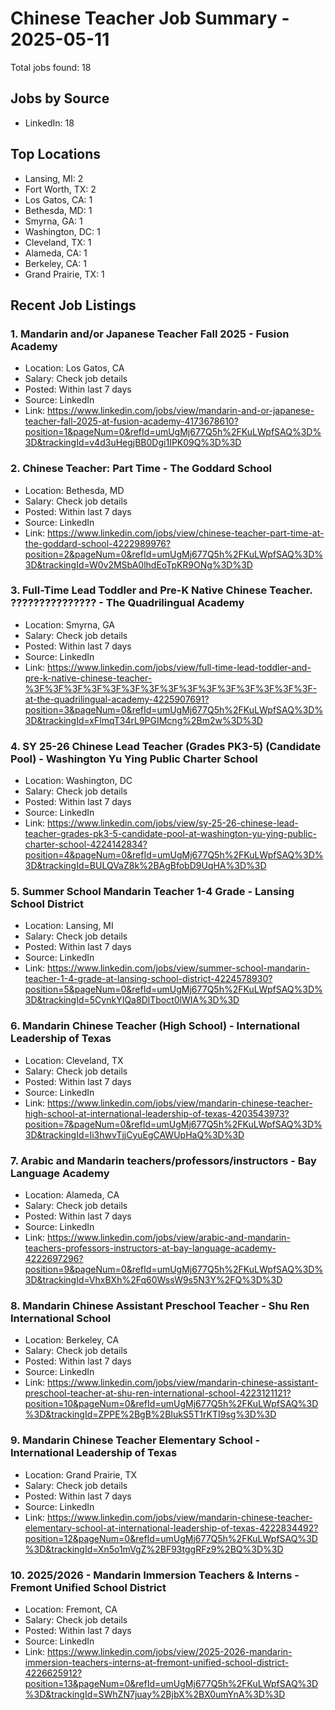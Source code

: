 # Chinese Teacher Job Summary - 2025-05-11

Total jobs found: 18

## Jobs by Source

- LinkedIn: 18

## Top Locations

- Lansing, MI: 2
- Fort Worth, TX: 2
- Los Gatos, CA: 1
- Bethesda, MD: 1
- Smyrna, GA: 1
- Washington, DC: 1
- Cleveland, TX: 1
- Alameda, CA: 1
- Berkeley, CA: 1
- Grand Prairie, TX: 1

## Recent Job Listings

### 1. Mandarin and/or Japanese Teacher Fall 2025 - Fusion Academy
- Location: Los Gatos, CA
- Salary: Check job details
- Posted: Within last 7 days
- Source: LinkedIn
- Link: https://www.linkedin.com/jobs/view/mandarin-and-or-japanese-teacher-fall-2025-at-fusion-academy-4173678610?position=1&pageNum=0&refId=umUgMj677Q5h%2FKuLWpfSAQ%3D%3D&trackingId=v4d3uHegjBB0Dgi1IPK09Q%3D%3D

### 2. Chinese Teacher: Part Time - The Goddard School
- Location: Bethesda, MD
- Salary: Check job details
- Posted: Within last 7 days
- Source: LinkedIn
- Link: https://www.linkedin.com/jobs/view/chinese-teacher-part-time-at-the-goddard-school-4222989976?position=2&pageNum=0&refId=umUgMj677Q5h%2FKuLWpfSAQ%3D%3D&trackingId=W0v2MSbA0lhdEoTpKR9ONg%3D%3D

### 3. Full-Time Lead Toddler and Pre-K Native Chinese Teacher. ??????????????? - The Quadrilingual Academy
- Location: Smyrna, GA
- Salary: Check job details
- Posted: Within last 7 days
- Source: LinkedIn
- Link: https://www.linkedin.com/jobs/view/full-time-lead-toddler-and-pre-k-native-chinese-teacher-%3F%3F%3F%3F%3F%3F%3F%3F%3F%3F%3F%3F%3F%3F%3F-at-the-quadrilingual-academy-4225907691?position=3&pageNum=0&refId=umUgMj677Q5h%2FKuLWpfSAQ%3D%3D&trackingId=xFlmqT34rL9PGIMcng%2Bm2w%3D%3D

### 4. SY 25-26 Chinese Lead Teacher (Grades PK3-5) (Candidate Pool) - Washington Yu Ying Public Charter School
- Location: Washington, DC
- Salary: Check job details
- Posted: Within last 7 days
- Source: LinkedIn
- Link: https://www.linkedin.com/jobs/view/sy-25-26-chinese-lead-teacher-grades-pk3-5-candidate-pool-at-washington-yu-ying-public-charter-school-4224142834?position=4&pageNum=0&refId=umUgMj677Q5h%2FKuLWpfSAQ%3D%3D&trackingId=BULQVaZ8k%2BAgBfobD9UqHA%3D%3D

### 5. Summer School Mandarin Teacher 1-4 Grade - Lansing School District
- Location: Lansing, MI
- Salary: Check job details
- Posted: Within last 7 days
- Source: LinkedIn
- Link: https://www.linkedin.com/jobs/view/summer-school-mandarin-teacher-1-4-grade-at-lansing-school-district-4224578930?position=5&pageNum=0&refId=umUgMj677Q5h%2FKuLWpfSAQ%3D%3D&trackingId=5CynkYIQa8DlTboct0lWIA%3D%3D

### 6. Mandarin Chinese Teacher (High School) - International Leadership of Texas
- Location: Cleveland, TX
- Salary: Check job details
- Posted: Within last 7 days
- Source: LinkedIn
- Link: https://www.linkedin.com/jobs/view/mandarin-chinese-teacher-high-school-at-international-leadership-of-texas-4203543973?position=7&pageNum=0&refId=umUgMj677Q5h%2FKuLWpfSAQ%3D%3D&trackingId=li3hwvTjjCyuEgCAWUpHaQ%3D%3D

### 7. Arabic and Mandarin teachers/professors/instructors - Bay Language Academy
- Location: Alameda, CA
- Salary: Check job details
- Posted: Within last 7 days
- Source: LinkedIn
- Link: https://www.linkedin.com/jobs/view/arabic-and-mandarin-teachers-professors-instructors-at-bay-language-academy-4222697296?position=9&pageNum=0&refId=umUgMj677Q5h%2FKuLWpfSAQ%3D%3D&trackingId=VhxBXh%2Fq60WssW9s5N3Y%2FQ%3D%3D

### 8. Mandarin Chinese Assistant Preschool Teacher - Shu Ren International School
- Location: Berkeley, CA
- Salary: Check job details
- Posted: Within last 7 days
- Source: LinkedIn
- Link: https://www.linkedin.com/jobs/view/mandarin-chinese-assistant-preschool-teacher-at-shu-ren-international-school-4223121121?position=10&pageNum=0&refId=umUgMj677Q5h%2FKuLWpfSAQ%3D%3D&trackingId=ZPPE%2BgB%2BIukS5T1rKTI9sg%3D%3D

### 9. Mandarin Chinese Teacher Elementary School - International Leadership of Texas
- Location: Grand Prairie, TX
- Salary: Check job details
- Posted: Within last 7 days
- Source: LinkedIn
- Link: https://www.linkedin.com/jobs/view/mandarin-chinese-teacher-elementary-school-at-international-leadership-of-texas-4222834492?position=12&pageNum=0&refId=umUgMj677Q5h%2FKuLWpfSAQ%3D%3D&trackingId=Xn5o1mVgZ%2BF93tggRFz9%2BQ%3D%3D

### 10. 2025/2026 - Mandarin Immersion Teachers & Interns - Fremont Unified School District
- Location: Fremont, CA
- Salary: Check job details
- Posted: Within last 7 days
- Source: LinkedIn
- Link: https://www.linkedin.com/jobs/view/2025-2026-mandarin-immersion-teachers-interns-at-fremont-unified-school-district-4226625912?position=13&pageNum=0&refId=umUgMj677Q5h%2FKuLWpfSAQ%3D%3D&trackingId=SWhZN7juay%2BjbX%2BX0umYnA%3D%3D

